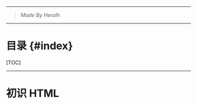 ----------------------------------------------
> *Made By Herolh*
----------------------------------------------

# 目录 {#index}
[TOC]











--------------------------------------------

# 初识 HTML

